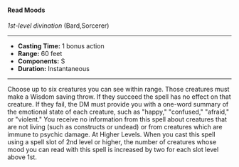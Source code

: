 #### Read Moods
*1st-level divination* (Bard,Sorcerer)
___
- **Casting Time:** 1 bonus action
- **Range:** 60 feet
- **Components:** S
- **Duration:** Instantaneous
---
Choose up to six creatures you can see within range.
Those creatures must make a Wisdom saving throw.
If they succeed the spell has no effect on that
creature. If they fail, the DM must provide you with
a one-word summary of the emotional state of each
creature, such as "happy," "confused," "afraid," or
"violent." You receive no information from this spell
about creatures that are not living (such as
constructs or undead) or from creatures which are
immune to psychic damage.
At Higher Levels.  When you cast this spell using
a spell slot of 2nd level or higher, the number of
creatures whose mood you can read with this spell
is increased by two for each slot level above 1st.
